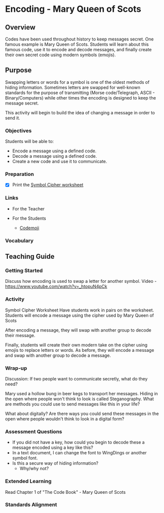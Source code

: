 # Encoding - Mary Queen of Scots

## Overview
Codes have been used throughout history to keep messages secret.  One famous example is Mary Queen of Scots.  Students will learn about this famous code, use it to encode and decode messages, and finally create their own secret code using modern symbols (emojis).

## Purpose
Swapping letters or words for a symbol is one of the oldest methods of hiding information.  Sometimes letters are swapped for well-known standards for the purpose of transmitting (Morse code/Telegraph, ASCII - Binary/Computers) while other times the encoding is designed to keep the message secret.  

This activity will begin to build the idea of changing a message in order to send it.

### Objectives
Students will be able to:
- Encode a message using a defined code.
- Decode a message using a defined code.
- Create a new code and use it to communicate.
		
### Preparation
- [x] Print the [Symbol Cipher worksheet](Encoding/Symbol_Cipher.docx)
	
### Links
- For the Teacher
	
- For the Students
	- [Codemoji](https://codemoji.org/)
	
### Vocabulary

## Teaching Guide
### Getting Started
Discuss how encoding is used to swap a letter for another symbol.
Video -	https://www.youtube.com/watch?v=_htopuN4pCk
	
### Activity
Symbol Cipher Worksheet
Have students work in pairs on the worksheet. Students will encode a message using the cipher used by Mary Queen of Scots

After encoding a message, they will swap with another group to decode their 
message.

Finally, students will create their own modern take on the cipher using emojis to replace letters or words.  As before, they will encode a message and swap with another group to decode a message.

### Wrap-up
Discussion:
If two people want to communicate secretly, what do they need?
	
Mary used a hollow bung in beer kegs to transport her messages.  Hiding in the open where people won't think to look is called Steganography.  What are methods you could use to send messages like this in your life?

What about digitally? Are there ways you could send these messages in the open where people wouldn't think to look in a digital form?
	
### Assessment Questions
- If you did not have a key, how could you begin to decode these a message encoded using a key like this?
- In a text document, I can change the font to WingDings or another symbol font.
- Is this a secure way of hiding information?
	- Why/why not?
	
### Extended Learning
Read Chapter 1 of "The Code Book" - Mary Queen of Scots 

### Standards Alignment


